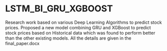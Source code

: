 # LSTM_BI_GRU_XGBOOST
Research work based on various Deep Learning Algorithms to predict stock prices. 
Proposed a new model combining GRU and XGBoost to predict stock prices based on Historical data which was found to perform better than the other existing models. 
All the details are given in the final_paper.docx
